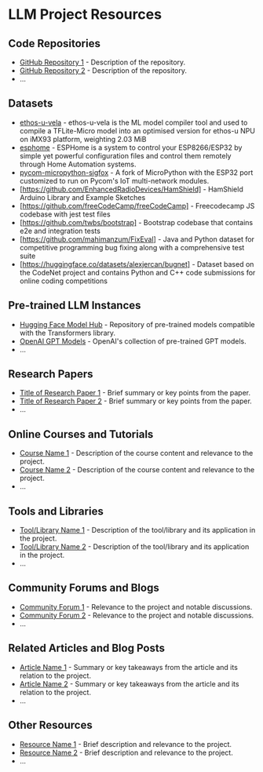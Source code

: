 # LLM Project Resources

## Code Repositories
- [GitHub Repository 1](link_to_repository_1) - Description of the repository.
- [GitHub Repository 2](link_to_repository_2) - Description of the repository.
- ...

## Datasets
- [ethos-u-vela](https://github.com/nxp-imx/ethos-u-vela/tree/lf-5.15.71_2.2.0/ethosu/vela) - ethos-u-vela is the ML model compiler tool and used to compile a TFLite-Micro model into an optimised version for ethos-u NPU on iMX93 platform, weighting 2.03 MiB
- [esphome](https://github.com/esphome/esphome) - ESPHome is a system to control your ESP8266/ESP32 by simple yet powerful configuration files and control them remotely through Home Automation systems. 
- [pycom-micropython-sigfox](https://github.com/pycom/pycom-micropython-sigfox) - A fork of MicroPython with the ESP32 port customized to run on Pycom's IoT multi-network modules.
- [https://github.com/EnhancedRadioDevices/HamShield] - HamShield Arduino Library and Example Sketches
- [https://github.com/freeCodeCamp/freeCodeCamp] - Freecodecamp JS codebase with jest test files
- [https://github.com/twbs/bootstrap] - Bootstrap codebase that contains e2e and integration tests
- [https://github.com/mahimanzum/FixEval] - Java and Python dataset for competitive programming bug fixing along with a comprehensive test suite
- [https://huggingface.co/datasets/alexjercan/bugnet] - Dataset based on the CodeNet project and contains Python and C++ code submissions for online coding competitions

## Pre-trained LLM Instances
- [Hugging Face Model Hub](https://huggingface.co/models) - Repository of pre-trained models compatible with the Transformers library.
- [OpenAI GPT Models](https://platform.openai.com/docs/guides/chat#openai-gpt-models) - OpenAI's collection of pre-trained GPT models.
- ...

## Research Papers
- [Title of Research Paper 1](link_to_paper_1) - Brief summary or key points from the paper.
- [Title of Research Paper 2](link_to_paper_2) - Brief summary or key points from the paper.
- ...

## Online Courses and Tutorials
- [Course Name 1](link_to_course_1) - Description of the course content and relevance to the project.
- [Course Name 2](link_to_course_2) - Description of the course content and relevance to the project.
- ...

## Tools and Libraries
- [Tool/Library Name 1](link_to_tool_1) - Description of the tool/library and its application in the project.
- [Tool/Library Name 2](link_to_tool_2) - Description of the tool/library and its application in the project.
- ...

## Community Forums and Blogs
- [Community Forum 1](link_to_forum_1) - Relevance to the project and notable discussions.
- [Community Forum 2](link_to_forum_2) - Relevance to the project and notable discussions.
- ...

## Related Articles and Blog Posts
- [Article Name 1](link_to_article_1) - Summary or key takeaways from the article and its relation to the project.
- [Article Name 2](link_to_article_2) - Summary or key takeaways from the article and its relation to the project.
- ...

## Other Resources
- [Resource Name 1](link_to_resource_1) - Brief description and relevance to the project.
- [Resource Name 2](link_to_resource_2) - Brief description and relevance to the project.
- ...

